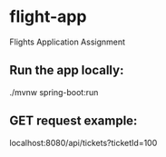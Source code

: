 # flight-app
Flights Application Assignment


## Run the app locally:

./mvnw spring-boot:run


## GET request example:

localhost:8080/api/tickets?ticketId=100

